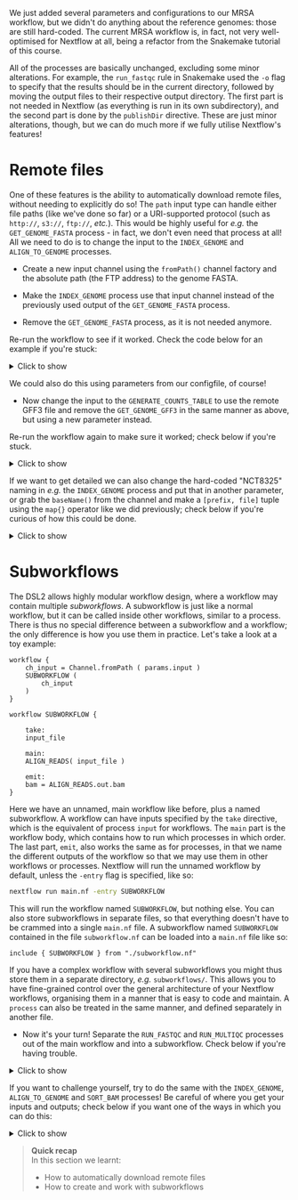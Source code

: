 We just added several parameters and configurations to our MRSA workflow, but we
didn't do anything about the reference genomes: those are still hard-coded. The
current MRSA workflow is, in fact, not very well-optimised for Nextflow at all,
being a refactor from the Snakemake tutorial of this course.

All of the processes are basically unchanged, excluding some minor alterations.
For example, the `run_fastqc` rule in Snakemake used the `-o` flag to specify
that the results should be in the current directory, followed by moving the
output files to their respective output directory. The first part is not needed
in Nextflow (as everything is run in its own subdirectory), and the second part
is done by the `publishDir` directive. These are just minor alterations,
though, but we can do much more if we fully utilise Nextflow's features!

# Remote files

One of these features is the ability to automatically download remote files,
without needing to explicitly do so! The `path` input type can handle either
file paths (like we've done so far) or a URI-supported protocol (such as
`http://`, `s3://`, `ftp://`, *etc.*). This would be highly useful for *e.g.*
the `GET_GENOME_FASTA` process - in fact, we don't even need that process at
all! All we need to do is to change the input to the `INDEX_GENOME` and
`ALIGN_TO_GENOME` processes.

* Create a new input channel using the `fromPath()` channel factory and the
  absolute path (the FTP address) to the genome FASTA.

* Make the `INDEX_GENOME` process use that input channel instead of the
  previously used output of the `GET_GENOME_FASTA` process.

* Remove the `GET_GENOME_FASTA` process, as it is not needed anymore.

Re-run the workflow to see if it worked. Check the code below for an example if
you're stuck:

<details>
<summary> Click to show </summary>

```nextflow
// Channel creation
ch_genome_fasta = Channel.fromPath( "ftp://ftp.ensemblgenomes.org/pub/bacteria/release-37/fasta/bacteria_18_collection/staphylococcus_aureus_subsp_aureus_nctc_8325/dna/Staphylococcus_aureus_subsp_aureus_nctc_8325.ASM1342v1.dna_rm.toplevel.fa.gz" )

// Workflow definition
INDEX_GENOME (
    ch_genome_fasta
)
```

</details>

We could also do this using parameters from our configfile, of course!

* Now change the input to the `GENERATE_COUNTS_TABLE` to use the remote GFF3
  file and remove the `GET_GENOME_GFF3` in the same manner as above, but using a
  new parameter instead.

Re-run the workflow again to make sure it worked; check below if you're stuck.

<details>
<summary> Click to show </summary>

```nextflow
// [ nextflow.config ]
params {
    genome_gff3 = "ftp://ftp.ensemblgenomes.org/pub/bacteria/release-37/gff3/bacteria_18_collection/staphylococcus_aureus_subsp_aureus_nctc_8325/Staphylococcus_aureus_subsp_aureus_nctc_8325.ASM1342v1.37.gff3.gz"
}

// [ main.nf ]
// Channel creation
ch_genome_ggf3 = Channel.fromPath ( params.genome_gff3 )

// Workflow definition
GENERATE_COUNTS_TABLE (
    SORT_BAM.out.bam.collect(),
    ch_genome_ggf3
)
```

</details>

If we want to get detailed we can also change the hard-coded "NCT8325" naming in
*e.g.* the `INDEX_GENOME` process and put that in another parameter, or grab the
`baseName()` from the channel and make a `[prefix, file]` tuple using the
`map{}` operator like we did previously; check below if you're curious of how
this could be done.

<details>
<summary> Click to show </summary>

```nextflow
// Channel definition
ch_genome_fasta = Channel
    .fromPath( "ftp://ftp.ensemblgenomes.org/pub/bacteria/release-37/fasta/bacteria_18_collection/staphylococcus_aureus_subsp_aureus_nctc_8325/dna/Staphylococcus_aureus_subsp_aureus_nctc_8325.ASM1342v1.dna_rm.toplevel.fa.gz" )
    .map     { file -> tuple(file.getBaseName(), file) }

// INDEX_GENOME process definition
process INDEX_GENOME {

    publishDir "results/intermediate/",
        mode: "copy"

    input:
    tuple val(fasta_name), path(fasta)

    output:
    path("*.b2t"), emit: index

    script:
    """
    # Bowtie2 cannot use .gz, so unzip to a temporary file first
    gunzip -c ${fasta} > tempfile
    bowtie2-build tempfile ${fasta_name}
    """
}
```

</details>

# Subworkflows

The DSL2 allows highly modular workflow design, where a workflow may contain
multiple *subworkflows*. A subworkflow is just like a normal workflow, but it
can be called inside other workflows, similar to a process. There is thus no
special difference between a subworkflow and a workflow; the only difference is
how you use them in practice. Let's take a look at a toy example:

```nextflow
workflow {
    ch_input = Channel.fromPath ( params.input )
    SUBWORKFLOW (
        ch_input
    )
}

workflow SUBWORKFLOW {

    take:
    input_file

    main:
    ALIGN_READS( input_file )

    emit:
    bam = ALIGN_READS.out.bam
}
```

Here we have an unnamed, main workflow like before, plus a named subworkflow.
A workflow can have inputs specified by the `take` directive, which is
the equivalent of process `input` for workflows. The `main` part is
the workflow body, which contains how to run which processes in which order.
The last part, `emit`, also works the same as for processes, in that we name
the different outputs of the workflow so that we may use them in other
workflows or processes. Nextflow will run the unnamed workflow by default,
unless the `-entry` flag is specified, like so:

```bash
nextflow run main.nf -entry SUBWORKFLOW
```

This will run the workflow named `SUBWORKFLOW`, but nothing else. You can also
store subworkflows in separate files, so that everything doesn't have to be
crammed into a single `main.nf` file. A subworkflow named `SUBWORKFLOW`
contained in the file `subworkflow.nf` can be loaded into a `main.nf` file like
so:

```nextflow
include { SUBWORKFLOW } from "./subworkflow.nf"
```

If you have a complex workflow with several subworkflows you might thus store
them in a separate directory, *e.g.* `subworkflows/`. This allows you to have
fine-grained control over the general architecture of your Nextflow workflows,
organising them in a manner that is easy to code and maintain. A `process`
can also be treated in the same manner, and defined separately in another file.

* Now it's your turn! Separate the `RUN_FASTQC` and `RUN_MULTIQC` processes out
  of the main workflow and into a subworkflow. Check below if you're having
  trouble.

<details>
<summary> Click to show </summary>

```nextflow
// [ main.nf ]
// Include subworkflow
include { QUALITY_CONTROLS } from "subworkflows/quality_controls.nf"

// Main workflow
QUALITY_CONTROLS (
    DOWNLOAD_FASTQ_FILES.out
)

// [ subworkflows/quality_controls.nf ]
// Quality controls subworkflow
workflow QUALITY_CONTROLS {

    take:
    fastq

    main:
    RUN_FASTQC (
        fastq
    )
    RUN_MULTIQC (
        RUN_FASTQC.out.zip.collect()
    )

    emit:
    html          = RUN_MULTIQC.out.html
    general_stats = RUN_MULTIQC.out.general_stats
}

// [ Include RUN_FASTQC and RUN_MULTIQC processes here ]
```

</details>

If you want to challenge yourself, try to do the same with the `INDEX_GENOME`,
`ALIGN_TO_GENOME` and `SORT_BAM` processes! Be careful of where you get your
inputs and outputs; check below if you want one of the ways in which you can do
this:

<details>
<summary> Click to show </summary>

```nextflow
// [ main.nf ]
// Include subworkflow
include { ALIGNMENT } from "subworkflows/alignment.nf"

// Main workflow
ALIGNMENT {
    ch_genome_fasta,
    DOWNLOAD_FASTQ_FILES.out
}

// [ subworkflows/alignment.nf ]
// Alignment subworkflow
workflow ALIGNMENT {

    take:
    fasta
    fastq

    main:
    INDEX_GENOME (
        fasta
    )
    ALIGN_TO_GENOME (
        fastq,
        INDEX_GENOME.out.index
    )
    SORT_BAM (
        ALIGN_TO_GENOME.out.bam
    )

    emit:
    bam = SORT_BAM.out.bam
}

// [ Include INDEX_GENOME, ALIGN_TO_GENOME and SORT_BAM processes here ]
```

</details>

> **Quick recap** <br>
> In this section we learnt:
>
> * How to automatically download remote files
> * How to create and work with subworkflows
